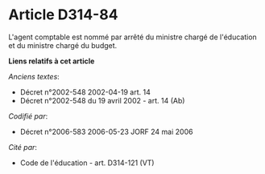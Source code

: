 # Article D314-84

L'agent comptable est nommé par arrêté du ministre chargé de l'éducation et du ministre chargé du budget.

**Liens relatifs à cet article**

_Anciens textes_:

  - Décret n°2002-548 2002-04-19 art. 14
  - Décret n°2002-548 du 19 avril 2002 - art. 14 (Ab)

_Codifié par_:

  - Décret n°2006-583 2006-05-23 JORF 24 mai 2006

_Cité par_:

  - Code de l'éducation - art. D314-121 (VT)
